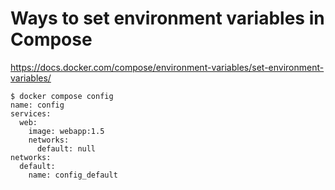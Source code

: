 # Ways to set environment variables in Compose #

<https://docs.docker.com/compose/environment-variables/set-environment-variables/>

```
$ docker compose config
name: config
services:
  web:
    image: webapp:1.5
    networks:
      default: null
networks:
  default:
    name: config_default
```
